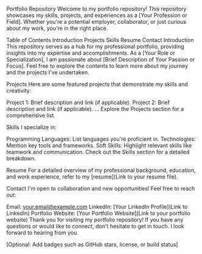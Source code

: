 Portfolio Repository
Welcome to my portfolio repository! This repository showcases my skills, projects, and experiences as a [Your Profession or Field]. Whether you're a potential employer, collaborator, or just curious about my work, you're in the right place.

Table of Contents
Introduction
Projects
Skills
Resume
Contact
Introduction
This repository serves as a hub for my professional portfolio, providing insights into my expertise and accomplishments. As a [Your Role or Specialization], I am passionate about [Brief Description of Your Passion or Focus]. Feel free to explore the contents to learn more about my journey and the projects I've undertaken.

Projects
Here are some featured projects that demonstrate my skills and creativity:

Project 1: Brief description and link (if applicable).
Project 2: Brief description and link (if applicable).
...
Explore the Projects section for a comprehensive list.

Skills
I specialize in:

Programming Languages: List languages you're proficient in.
Technologies: Mention key tools and frameworks.
Soft Skills: Highlight relevant skills like teamwork and communication.
Check out the Skills section for a detailed breakdown.

Resume
For a detailed overview of my professional background, education, and work experience, refer to my [resume](Link to your resume file).

Contact
I'm open to collaboration and new opportunities! Feel free to reach out:

Email: your.email@example.com
LinkedIn: [Your LinkedIn Profile](Link to LinkedIn)
Portfolio Website: [Your Portfolio Website](Link to your portfolio website)
Thank you for visiting my portfolio repository! If you have any questions or would like to connect, don't hesitate to get in touch. I look forward to hearing from you.

[Optional: Add badges such as GitHub stars, license, or build status]
